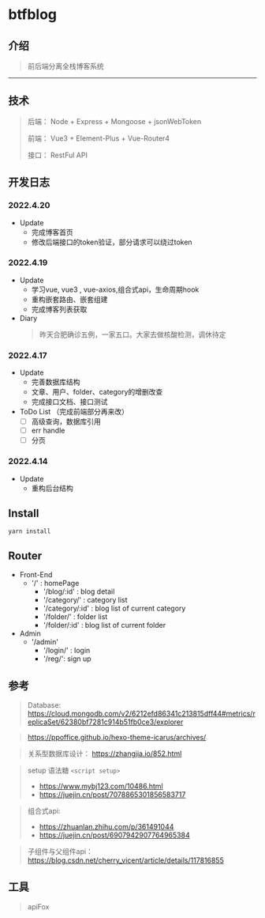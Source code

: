 # btfblog
## 介绍
> 前后端分离全栈博客系统
---  
## 技术
> 后端： Node + Express + Mongoose + jsonWebToken
> 
> 前端： Vue3 + Element-Plus + Vue-Router4 
> 
> 接口： RestFul API

 ## 
## 开发日志 

### 2022.4.20
- Update
  - 完成博客首页
  - 修改后端接口的token验证，部分请求可以绕过token
### 2022.4.19
- Update
  - 学习vue, vue3 , vue-axios,组合式api，生命周期hook
  - 重构嵌套路由、嵌套组建
  - 完成博客列表获取
- Diary
  > 昨天合肥确诊五例，一家五口。大家去做核酸检测，调休待定
### 2022.4.17
- Update 
  - 完善数据库结构
  - 文章、用户、folder、category的增删改查
  - 完成接口文档、接口测试
- ToDo List （完成前端部分再来改）
  - [ ] 高级查询，数据库引用
  - [ ] err handle
  - [ ] 分页
### 2022.4.14
- Update
  - 重构后台结构
## Install
```
yarn install
```
## Router
- Front-End
  - '/' : homePage
    - '/blog/:id' : blog detail
    - '/category/' : category list
    - '/category/:id' : blog list of current category
    - '/folder/' : folder list
    - '/folder/:id' : blog list of current folder
- Admin
  - '/admin'
    - '/login/' : login
    - '/reg/': sign up
## 参考

> Database:  https://cloud.mongodb.com/v2/6212efd86341c213815dff44#metrics/replicaSet/62380bf7281c914b51fb0ce3/explorer

> https://ppoffice.github.io/hexo-theme-icarus/archives/

> 关系型数据库设计： https://zhangjia.io/852.html

> setup 语法糖 `<script setup>` 
> - https://www.mybj123.com/10486.html
> - https://juejin.cn/post/7078865301856583717

> 组合式api: 
> - https://zhuanlan.zhihu.com/p/361491044 
> - https://juejin.cn/post/6907942907764965384

> 子组件与父组件api： https://blog.csdn.net/cherry_vicent/article/details/117816855
## 工具

> apiFox
